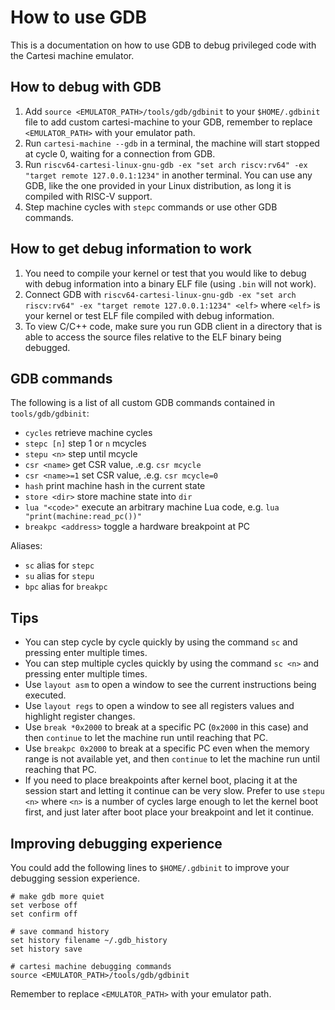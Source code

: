 # How to use GDB

This is a documentation on how to use GDB to debug privileged code with the Cartesi machine emulator.

## How to debug with GDB

1. Add `source <EMULATOR_PATH>/tools/gdb/gdbinit` to your `$HOME/.gdbinit` file to add custom cartesi-machine to your GDB, remember to replace `<EMULATOR_PATH>` with your emulator path.
2. Run `cartesi-machine --gdb` in a terminal, the machine will start stopped at cycle 0, waiting for a connection from GDB.
3. Run `riscv64-cartesi-linux-gnu-gdb -ex "set arch riscv:rv64" -ex "target remote 127.0.0.1:1234"` in another terminal. You can use any GDB, like the one provided in your Linux distribution, as long it is compiled with RISC-V support.
4. Step machine cycles with `stepc` commands or use other GDB commands.

## How to get debug information to work

1. You need to compile your kernel or test that you would like to debug with
debug information into a binary ELF file (using `.bin` will not work).
2. Connect GDB with `riscv64-cartesi-linux-gnu-gdb -ex "set arch riscv:rv64" -ex "target remote 127.0.0.1:1234" <elf>` where `<elf>` is your kernel or test ELF file compiled with debug information.
3. To view C/C++ code, make sure you run GDB client in a directory that is able to access the source files relative to the ELF binary being debugged.

## GDB commands

The following is a list of all custom GDB commands contained in `tools/gdb/gdbinit`:

- `cycles` retrieve machine cycles
- `stepc [n]` step 1 or `n` mcycles
- `stepu <n>` step until mcycle
- `csr <name>` get CSR value, .e.g. `csr mcycle`
- `csr <name>=1` set CSR value, .e.g. `csr mcycle=0`
- `hash` print machine hash in the current state
- `store <dir>` store machine state into `dir`
- `lua "<code>"` execute an arbitrary machine Lua code, e.g. `lua "print(machine:read_pc())"`
- `breakpc <address>` toggle a hardware breakpoint at PC

Aliases:
- `sc` alias for `stepc`
- `su` alias for `stepu`
- `bpc` alias for `breakpc`

## Tips

- You can step cycle by cycle quickly by using the command `sc` and pressing enter multiple times.
- You can step multiple cycles quickly by using the command `sc <n>` and pressing enter multiple times.
- Use `layout asm` to open a window to see the current instructions being executed.
- Use `layout regs` to open a window to see all registers values and highlight register changes.
- Use `break *0x2000` to break at a specific PC (`0x2000` in this case) and then `continue` to let the machine run until reaching that PC.
- Use `breakpc 0x2000` to break at a specific PC even when the memory range is not available yet, and then `continue` to let the machine run until reaching that PC.
- If you need to place breakpoints after kernel boot, placing it at the session start and letting it continue can be very slow. Prefer to use `stepu <n>` where `<n>` is a number of cycles large enough to let the kernel boot first, and just later after boot place your breakpoint and let it continue.

## Improving debugging experience

You could add the following lines to `$HOME/.gdbinit` to improve your debugging session experience.

```
# make gdb more quiet
set verbose off
set confirm off

# save command history
set history filename ~/.gdb_history
set history save

# cartesi machine debugging commands
source <EMULATOR_PATH>/tools/gdb/gdbinit
```

Remember to replace `<EMULATOR_PATH>` with your emulator path.
